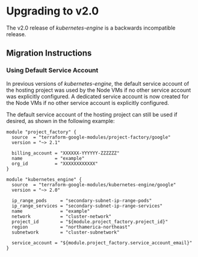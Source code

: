 # Upgrading to v2.0

The v2.0 release of *kubernetes-engine* is a backwards incompatible
release.

## Migration Instructions

### Using Default Service Account

In previous versions of *kubernetes-engine*, the default service
account of the hosting project was used by the Node VMs if no other
service account was explicitly configured. A dedicated service account
is now created for the Node VMs if no other service account is
explicitly configured.

The default service account of the hosting project can still be used if
desired, as shown in the following example:

```hcl
module "project_factory" {
  source  = "terraform-google-modules/project-factory/google"
  version = "~> 2.1"

  billing_account = "XXXXXX-YYYYYY-ZZZZZZ"
  name            = "example"
  org_id          = "XXXXXXXXXXXX"
}

module "kubernetes_engine" {
  source  = "terraform-google-modules/kubernetes-engine/google"
  version = "~> 2.0"

  ip_range_pods     = "secondary-subnet-ip-range-pods"
  ip_range_services = "secondary-subnet-ip-range-services"
  name              = "example"
  network           = "cluster-network"
  project_id        = "${module.project_factory.project_id}"
  region            = "northamerica-northeast"
  subnetwork        = "cluster-subnetwork"

  service_account = "${module.project_factory.service_account_email}"
}
```
